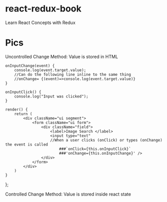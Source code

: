# react-redux-book
 Learn React Concepts with Redux
 
 
 
 
 
 
 # Pics

Uncontrolled Change Method:
Value is stored in HTML

    onInputChange(event) {
        console.log(event.target.value);
        //Can do the following line inline to the same thing
        //onChange= {(event)=>console.log(event.target.value)}
    }

    onInputClick() {
        console.log("Input was clicked");
    }

    render() {
        return (
            <div className="ui segment">
                <form className="ui form">
                    <div className="field">
                        <label>Image Search </label>
                        <input type="text"
                        //When a user clicks (onClick) or types (onChange) the event is called
                            ###`onClick={this.onInputClick}`
                            ###'onChange={this.onInputChange}' />
                    </div>
                </form>
            </div>
        )
    }
};

Controlled Change Method:
Value is stored inside react state


  
